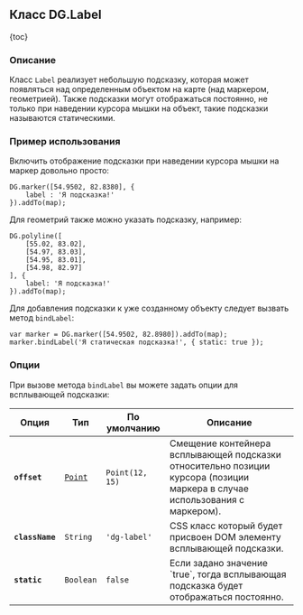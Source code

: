 ## Класс DG.Label

{toc}

### Описание

Класс `Label` реализует небольшую подсказку, которая может появляться над определенным объектом на карте (над маркером, геометрией). Также подсказки могут отображаться постоянно, не только при наведении курсора мышки на объект, такие подсказки называются статическими. <!--Сам клаcc `Label` реализует интерфейс [ILayer](/doc/2.0/maps/manual/interfaces#ilayer) и может быть использован для создания автономной статической подсказки на карте. TODO: JSAPI-3564-->

### Пример использования

Включить отображение подсказки при наведении курсора мышки на маркер довольно просто:

    DG.marker([54.9502, 82.8380], {
        label : 'Я подсказка!'
    }).addTo(map);

Для геометрий также можно указать подсказку, например:

    DG.polyline([
        [55.02, 83.02],
        [54.97, 83.03],
        [54.95, 83.01],
        [54.98, 82.97]
    ], {
        label: 'Я подсказка!'
    }).addTo(map);

Для добавления подсказки к уже созданному объекту следует вызвать метод `bindLabel`:

    var marker = DG.marker([54.9502, 82.8980]).addTo(map);
    marker.bindLabel('Я статическая подсказка!', { static: true });

<!--
TODO: JSAPI-3564    
Отображение автономной статической подсказки на карте:
    
    DG.label('Я автономная подсказка!')
        .setLatLng([54.9502, 82.8980]);
        .addTo(map);

### Конструктор
...
-->

### Опции

При вызове метода `bindLabel` вы можете задать опции для всплывающей подсказки:

<table>
    <thead>
        <tr>
            <th>Опция</th>
            <th>Тип</th>
            <th>По умолчанию</th>
            <th>Описание</th>
        </tr>
    </thead>
    <tbody>
        <tr>
            <td><b><code>offset</code></b></td>
            <td><code><a href="/doc/2.0/maps/manual/base-classes#класс-dgpoint">Point</a></code></td>
            <td><nobr><code>Point(12, 15)</code></nobr></td>
            <td>Смещение контейнера всплывающей подсказки относительно позиции курсора (позиции маркера в случае использования с маркером).</td>
        </tr>
        <tr>
            <td><b><code>className</code></b></td>
            <td><code>String</code></td>
            <td><code>'dg-label'</code></td>
            <td>CSS класс который будет присвоен DOM элементу всплывающей подсказки.</td>
        </tr>
        <tr id="label-static">
            <td><b><code>static</code></b></td>
            <td><code>Boolean</code></td>
            <td><code>false</code></td>
            <td>Если задано значение `true`, тогда всплывающая подсказка будет отображаться постоянно.</td>
        </tr>
    </tbody>
</table>

<!--
TODO: JSAPI-3564
### Методы

<table>
    <thead>
        <tr>
            <th>Метод</th>
            <th>Возвращает</th>
            <th>Описание</th>
        </tr>
    </thead>
    <tbody>
        <tr>
            <td><code><b>setContent</b>(&lt;String&gt; content)</code></td>
            <td><code>this</code></td>
            <td>Устанавливает содержимое всплывающей подсказки.</td>
        </tr>
        <tr>
            <td><code><b>setLatLng</b>(&lt;<a href="/doc/2.0/maps/manual/base-classes#класс-dglatlng">LatLng</a>&gt; latlng)</code></td>
            <td><code>this</code></td>
            <td>Устанавливает географические координаты подсказки.</td>
        </tr>
        <tr>
            <td><code><b>getLatLng</b>(
                <nobr>&lt;<a href="/doc/2.0/maps/manual/base-classes#класс-dglatlng">LatLng</a>&gt; <i>latlng</i> )</nobr>
            </code></td>
            <td><code>this</code></td>
            <td>Возвращает географические координаты подсказки.</td>
        </tr>
    </tbody>
</table>-->